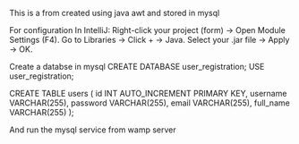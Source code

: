 This is a from created using java awt and stored in mysql 

For configuration 
  In IntelliJ:
    Right-click your project (form) → Open Module Settings (F4).
    Go to Libraries → Click + → Java.
    Select your .jar file → Apply → OK.

Create a databse in mysql
CREATE DATABASE user_registration;
USE user_registration;

CREATE TABLE users (
    id INT AUTO_INCREMENT PRIMARY KEY,
    username VARCHAR(255),
    password VARCHAR(255),
    email VARCHAR(255),
    full_name VARCHAR(255)
);

And run the mysql service from wamp server 
